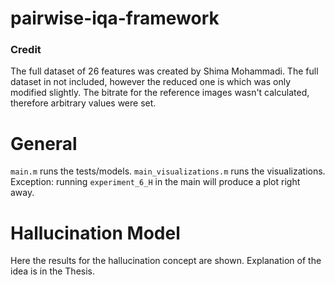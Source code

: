 # pairwise-iqa-framework

### Credit
The full dataset of 26 features was created by Shima Mohammadi. The full dataset in not included, however the reduced one is which was only modified slightly. The bitrate for the reference images wasn't calculated, therefore arbitrary values were set.

# General
`main.m` runs the tests/models.
`main_visualizations.m` runs the visualizations.
Exception: running `experiment_6_H` in the main will produce a plot right away.  
# Hallucination Model
Here the results for the hallucination concept are shown. Explanation of the idea is in the Thesis.


